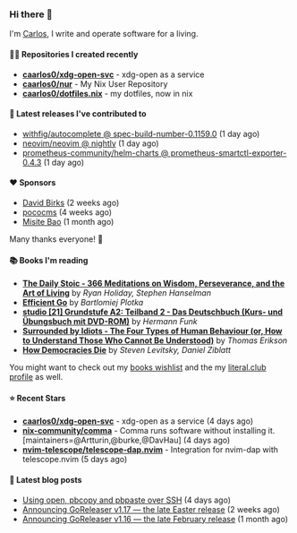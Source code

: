 ### Hi there 👋

I'm [Carlos](https://caarlos0.dev), I write and operate software for a living.

#### 👨‍💻 Repositories I created recently
- **[caarlos0/xdg-open-svc](https://github.com/caarlos0/xdg-open-svc)** - xdg-open as a service
- **[caarlos0/nur](https://github.com/caarlos0/nur)** - My Nix User Repository
- **[caarlos0/dotfiles.nix](https://github.com/caarlos0/dotfiles.nix)** - my dotfiles, now in nix

#### 🚀 Latest releases I've contributed to


- [withfig/autocomplete @ spec-build-number-0.1159.0](https://github.com/withfig/autocomplete/releases/tag/spec-build-number-0.1159.0) (1 day ago)
- [neovim/neovim @ nightly](https://github.com/neovim/neovim/releases/tag/nightly) (1 day ago)
- [prometheus-community/helm-charts @ prometheus-smartctl-exporter-0.4.3](https://github.com/prometheus-community/helm-charts/releases/tag/prometheus-smartctl-exporter-0.4.3) (1 day ago)

#### ❤️ Sponsors
- [David Birks](https://github.com/dbirks) (2 weeks ago)
- [pococms](https://github.com/pococms) (4 weeks ago)
- [Misite Bao](https://github.com/misitebao) (1 month ago)

Many thanks everyone! 🙏

#### 📚 Books I'm reading
- **[The Daily Stoic - 366 Meditations on Wisdom, Perseverance, and the Art of Living](https://literal.club/caarlos0/book/the-daily-stoic-lbfbd)** by _Ryan Holiday, Stephen Hanselman_
- **[Efficient Go](https://literal.club/caarlos0/book/bartlomiej-plotka-efficient-go-h2xgm)** by _Bartlomiej Plotka_
- **[studio [21] Grundstufe A2: Teilband 2 - Das Deutschbuch (Kurs- und Übungsbuch mit DVD-ROM)](https://literal.club/caarlos0/book/hermann-funk-studio-21-grundstufe-a2-teilband-2-das-deutschbuch-kurs-und-ubungsbuch-mit-dvd-rom-9zuoy)** by _Hermann Funk_
- **[Surrounded by Idiots - The Four Types of Human Behaviour (or, How to Understand Those Who Cannot Be Understood)](https://literal.club/caarlos0/book/thomas-erikson-surrounded-by-idiots-duzaj)** by _Thomas Erikson_
- **[How Democracies Die](https://literal.club/caarlos0/book/how-democracies-die-5395k)** by _Steven Levitsky, Daniel Ziblatt_

You might want to check out my [books
wishlist](https://www.amazon.com.br/hz/wishlist/ls/EB8P7VS717SV) and the my
[literal.club profile](https://literal.club/caarlos0) as well.

#### ⭐ Recent Stars
- **[caarlos0/xdg-open-svc](https://github.com/caarlos0/xdg-open-svc)** - xdg-open as a service (4 days ago)
- **[nix-community/comma](https://github.com/nix-community/comma)** - Comma runs software without installing it. [maintainers=@Artturin,@burke,@DavHau] (4 days ago)
- **[nvim-telescope/telescope-dap.nvim](https://github.com/nvim-telescope/telescope-dap.nvim)** - Integration for nvim-dap with telescope.nvim (5 days ago)

#### 📄 Latest blog posts
- [Using open, pbcopy and pbpaste over SSH](https://carlosbecker.com/posts/pbcopy-pbpaste-open-ssh/) (4 days ago)
- [Announcing GoReleaser v1.17 — the late Easter release](https://carlosbecker.com/posts/goreleaser-v1.17/) (2 weeks ago)
- [Announcing GoReleaser v1.16 — the late February release](https://carlosbecker.com/posts/goreleaser-v1.16/) (1 month ago)
